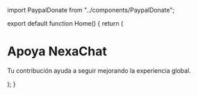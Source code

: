 
import PaypalDonate from "../components/PaypalDonate";

export default function Home() {
  return (
    <main className="p-10">
      <h1 className="text-3xl font-bold mb-4">Apoya NexaChat</h1>
      <p className="mb-4">Tu contribución ayuda a seguir mejorando la experiencia global.</p>
      <PaypalDonate />
    </main>
  );
}
